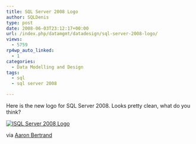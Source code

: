 ```yaml
---
title: SQL Server 2008 Logo
author: SQLDenis
type: post
date: 2008-06-03T23:12:17+00:00
url: /index.php/datamgmt/datadesign/sql-server-2008-logo/
views:
  - 5759
rp4wp_auto_linked:
  - 1
categories:
  - Data Modelling and Design
tags:
  - sql
  - sql server 2008

---
```

Here is the new logo for SQL Server 2008. Looks pretty clean, what do you think?

<a href="http://tinypic.com" target="_blank"><img src="http://i31.tinypic.com/2egehk7.gif" border="0" alt="ISQL Server 2008 Logo" /></a>

via [Aaron Bertrand][1]

 [1]: http://sqlblog.com/blogs/aaron_bertrand/archive/2008/06/03/sql-server-has-a-new-logo.aspx